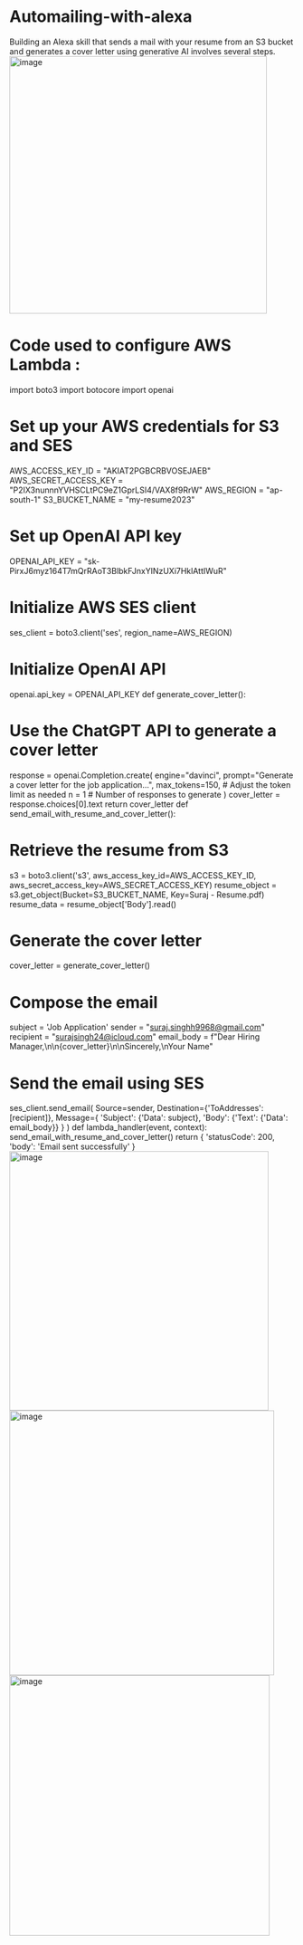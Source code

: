 # Automailing-with-alexa
Building an Alexa skill that sends a mail with your resume from an S3 bucket  and generates a cover letter using generative AI involves several steps.
<img width="455" alt="image" src="https://github.com/aadikaa/Automailing-with-alexa/assets/83490101/50e4a98b-257c-4c53-adcf-6b5a7a123980">

# Code used to configure AWS Lambda : 
import boto3
import botocore
import openai
# Set up your AWS credentials for S3 and SES
AWS_ACCESS_KEY_ID = "AKIAT2PGBCRBVOSEJAEB"
AWS_SECRET_ACCESS_KEY = "P2IX3nunnnYVHSCLtPC9eZ1GprLSI4/VAX8f9RrW"
AWS_REGION = "ap-south-1"
S3_BUCKET_NAME = "my-resume2023"
# Set up OpenAI API key
OPENAI_API_KEY = "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"
# Initialize AWS SES client
ses_client = boto3.client('ses', region_name=AWS_REGION)
# Initialize OpenAI API
openai.api_key = OPENAI_API_KEY
def generate_cover_letter():
 # Use the ChatGPT API to generate a cover letter
 response = openai.Completion.create(
 engine="davinci",
 prompt="Generate a cover letter for the job application...",
 max_tokens=150, # Adjust the token limit as needed
 n = 1 # Number of responses to generate
 )
 cover_letter = response.choices[0].text
 return cover_letter
def send_email_with_resume_and_cover_letter():
 # Retrieve the resume from S3
 s3 = boto3.client('s3', aws_access_key_id=AWS_ACCESS_KEY_ID, 
aws_secret_access_key=AWS_SECRET_ACCESS_KEY)
 resume_object = s3.get_object(Bucket=S3_BUCKET_NAME, Key=Suraj - Resume.pdf)
 resume_data = resume_object['Body'].read()
 # Generate the cover letter
 cover_letter = generate_cover_letter()
 # Compose the email
 subject = 'Job Application'
 sender = "suraj.singhh9968@gmail.com"
 recipient = "surajsingh24@icloud.com"
 email_body = f"Dear Hiring Manager,\n\n{cover_letter}\n\nSincerely,\nYour Name"
 # Send the email using SES
 ses_client.send_email(
 Source=sender,
 Destination={'ToAddresses': [recipient]},
 Message={
 'Subject': {'Data': subject},
 'Body': {'Text': {'Data': email_body}}
 }
 )
def lambda_handler(event, context):
 send_email_with_resume_and_cover_letter()
 return {
 'statusCode': 200,
 'body': 'Email sent successfully'
 }
<img width="458" alt="image" src="https://github.com/aadikaa/Automailing-with-alexa/assets/83490101/f6c00735-ecd9-4d3e-beb1-4e9eabe0b3b1">
<img width="468" alt="image" src="https://github.com/aadikaa/Automailing-with-alexa/assets/83490101/1e760ef2-1bbb-4660-a8ae-572d5c0689b5">
<img width="460" alt="image" src="https://github.com/aadikaa/Automailing-with-alexa/assets/83490101/89e36bd7-fdc3-492d-84d7-fa47a020ebd3">



